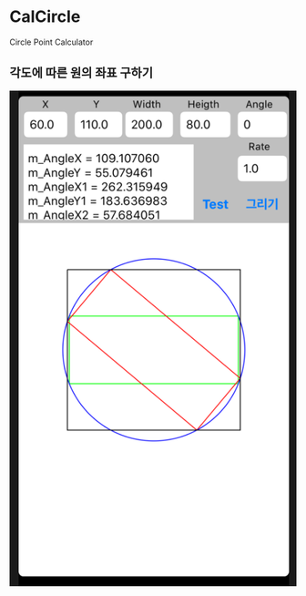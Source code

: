 # CalCircle
Circle Point Calculator

## 각도에 따른 원의 좌표 구하기

![blogimg](https://github.com/pkh0225/CalCircle/blob/master/screen.png)
